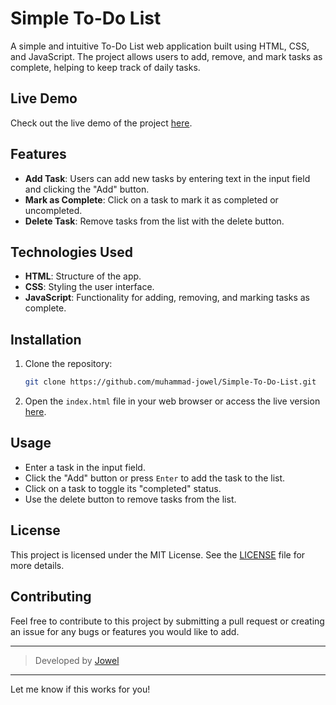 # Simple To-Do List

A simple and intuitive To-Do List web application built using HTML, CSS, and JavaScript. The project allows users to add, remove, and mark tasks as complete, helping to keep track of daily tasks.

## Live Demo

Check out the live demo of the project [here](https://muhammad-jowel.github.io/Simple-To-Do-List/).

## Features

- **Add Task**: Users can add new tasks by entering text in the input field and clicking the "Add" button.
- **Mark as Complete**: Click on a task to mark it as completed or uncompleted.
- **Delete Task**: Remove tasks from the list with the delete button.

## Technologies Used

- **HTML**: Structure of the app.
- **CSS**: Styling the user interface.
- **JavaScript**: Functionality for adding, removing, and marking tasks as complete.

## Installation

1. Clone the repository:
   ```bash
   git clone https://github.com/muhammad-jowel/Simple-To-Do-List.git
   ```
2. Open the `index.html` file in your web browser or access the live version [here](https://muhammad-jowel.github.io/Simple-To-Do-List/).

## Usage

- Enter a task in the input field.
- Click the "Add" button or press `Enter` to add the task to the list.
- Click on a task to toggle its "completed" status.
- Use the delete button to remove tasks from the list.


## License

This project is licensed under the MIT License. See the [LICENSE](./LICENSE) file for more details.

## Contributing

Feel free to contribute to this project by submitting a pull request or creating an issue for any bugs or features you would like to add.

---

> Developed by [Jowel](https://github.com/muhammad-jowel)

---

Let me know if this works for you!
